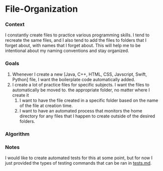 # File-Organization

### Context
I constantly create files to practice various programming skills. I tend to recreate the same files, and I
also tend to add the files to folders that I forget about, with names that I forget about. This will 
help me to be intentional about my naming conventions and stay organized.

### Goals
1. Whenever I create a new [Java, C++, HTML, CSS, Javscript, Swift, Python] file, I want the 
   boilerplate code automatically added.
2. I create a lot of practice files for specific subjects. I want the files to automatically be moved to.
   the appropriate folder, no matter where I create it
   1. I want to have the file created in a specific folder based on the name of the file at creation time.
   2. I want to have an automated process that monitors the home directory for any files that I happen to create outside of the desired folders.

### Algorithm


### Notes
I would like to create automated tests for this at some point, but for now I just provided the types of testing commands that can be ran in [tests.md](https://github.com/sharellcodes/File-Organization/blob/main/tests.md).
